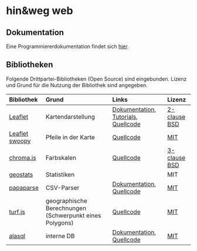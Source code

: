 # hin&weg web

## Dokumentation

Eine Programmiererdokumentation findet sich [hier](doc/Daten.md).

## Bibliotheken

Folgende Drittpartei-Bibliotheken (Open Source) sind eingebunden. Lizenz und Grund für die Nutzung der Bibliothek sind angegeben.

| Bibliothek | Grund | Links | Lizenz |
|:---|:---|:---|:---|
| [Leaflet](https://leafletjs.com) | Kartendarstellung | [Dokumentation](https://leafletjs.com/reference.html), [Tutorials](https://leafletjs.com/examples.html), [Quellcode](https://github.com/Leaflet/Leaflet) | [2-clause BSD](https://github.com/Leaflet/Leaflet/blob/main/LICENSE) |
| [Leaflet swoopy](https://wbkd.github.io/leaflet-swoopy/) | Pfeile in der Karte | [Quellcode](https://github.com/wbkd/leaflet-swoopy) | [MIT](https://github.com/wbkd/leaflet-swoopy/blob/master/LICENSE) |
| [chroma.js](https://gka.github.io/chroma.js/) | Farbskalen | [Quellcode](https://github.com/gka/chroma.js) | [3-clause BSD](https://github.com/gka/chroma.js/blob/main/LICENSE) |
| [geostats](https://github.com/simogeo/geostats) | Statistiken | | MIT |
| [papaparse](https://www.papaparse.com) | CSV-Parser | [Dokumentation](https://www.papaparse.com/docs), [Quellcode](https://github.com/mholt/PapaParse) | [MIT](https://github.com/mholt/PapaParse/blob/master/LICENSE) |
| [turf.js](https://turfjs.org) | geographische Berechnungen (Schwerpunkt eines Polygons) | [Quellcode](https://github.com/Turfjs/turf/) | [MIT](https://github.com/Turfjs/turf/blob/master/LICENSE) |
| [alasql](https://alasql.org) | interne DB | [Dokumentation](https://github.com/AlaSQL/alasql/wiki), [Quellcode](https://github.com/AlaSQL/alasql) | [MIT](https://github.com/AlaSQL/alasql/blob/develop/LICENSE) |